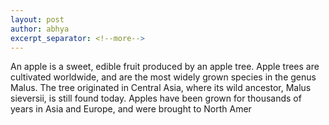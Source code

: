 ```yaml
---
layout: post
author: abhya
excerpt_separator: <!--more-->
---
```

An apple is a sweet, edible fruit produced by an apple tree.<!--more-->
Apple trees are cultivated worldwide, and are the most widely grown species in
the genus Malus. The tree originated in Central Asia, where its wild ancestor,
Malus sieversii, is still found today. Apples have been grown for thousands of
years in Asia and Europe, and were brought to North Amer